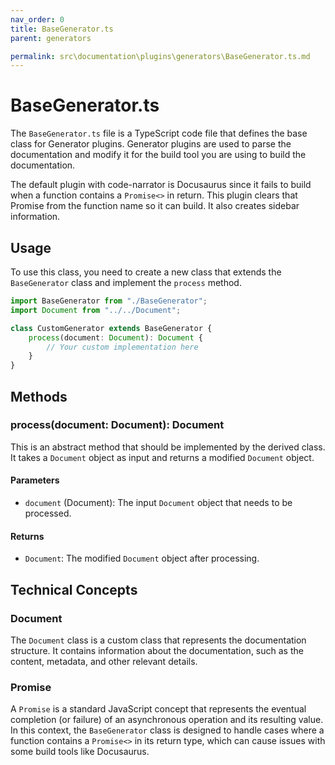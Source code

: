 ```yaml
---
nav_order: 0
title: BaseGenerator.ts
parent: generators

permalink: src\documentation\plugins\generators\BaseGenerator.ts.md
---
```


# BaseGenerator.ts

The `BaseGenerator.ts` file is a TypeScript code file that defines the base class for Generator plugins. Generator plugins are used to parse the documentation and modify it for the build tool you are using to build the documentation.

The default plugin with code-narrator is Docusaurus since it fails to build when a function contains a `Promise<>` in return. This plugin clears that Promise from the function name so it can build. It also creates sidebar information.

## Usage

To use this class, you need to create a new class that extends the `BaseGenerator` class and implement the `process` method.

```typescript
import BaseGenerator from "./BaseGenerator";
import Document from "../../Document";

class CustomGenerator extends BaseGenerator {
    process(document: Document): Document {
        // Your custom implementation here
    }
}
```

## Methods

### process(document: Document): Document

This is an abstract method that should be implemented by the derived class. It takes a `Document` object as input and returns a modified `Document` object.

#### Parameters

- `document` (Document): The input `Document` object that needs to be processed.

#### Returns

- `Document`: The modified `Document` object after processing.

## Technical Concepts

### Document

The `Document` class is a custom class that represents the documentation structure. It contains information about the documentation, such as the content, metadata, and other relevant details.

### Promise

A `Promise` is a standard JavaScript concept that represents the eventual completion (or failure) of an asynchronous operation and its resulting value. In this context, the `BaseGenerator` class is designed to handle cases where a function contains a `Promise<>` in its return type, which can cause issues with some build tools like Docusaurus.